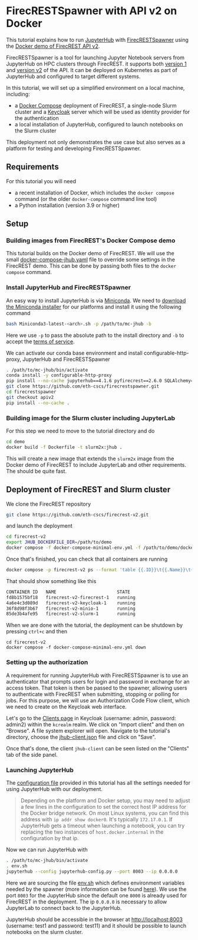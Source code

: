 # FirecRESTSpawner with API v2 on Docker


This tutorial explains how to run [JupyterHub](https://jupyterhub.readthedocs.io/en/stable/) with [FirecRESTSpawner](https://github.com/eth-cscs/firecrestspawner) using the [Docker demo of FirecREST API v2](https://github.com/eth-cscs/firecrest-v2).

FirecRESTSpawner is a tool for launching Jupyter Notebook servers from JupyterHub on HPC clusters through FirecREST. it supports both [version 1](https://firecrest.readthedocs.io/en/stable/) and [version v2](https://github.com/eth-cscs/firecrest-v2) of the API.
It can be deployed on Kubernetes as part of JupyterHub and configured to target different systems.

In this tutorial, we will set up a simplified environment on a local machine, including:

- a [Docker Compose](https://docs.docker.com/compose) deployment of FirecREST, a single-node Slurm cluster and a [Keycloak](https://www.keycloak.org) server which will be used as identity provider for the authentication
- a local installation of JupyterHub, configured to launch notebooks on the Slurm cluster

This deployment not only demonstrates the use case but also serves as a platform for testing and developing FirecRESTSpawner.


## Requirements

For this tutorial you will need

 * a recent installation of Docker, which includes the `docker compose` command (or the older `docker-compose` command line tool)
 * a Python installation (version 3.9 or higher)


## Setup


### Building images from FirecREST's Docker Compose demo

This tutorial builds on the Docker demo of FirecREST.
We will use the small [docker-compose-jhub.yaml](docker-compose-jhub.yaml) file to override some settings in the FirecREST demo.
This can be done by passing both files to the `docker compose` command.


### Install JupyterHub and FirecRESTSpawner

An easy way to install JupyterHub is via [Miniconda](https://docs.anaconda.com/miniconda/install/).
We need to [download the Miniconda installer](https://docs.anaconda.com/miniconda/install/) for our platforms and install it using the following command

```bash
bash Miniconda3-latest-<arch>.sh -p /path/to/mc-jhub -b
```

Here we use `-p` to pass the absolute path to the install directory and `-b` to accept the [terms of service](https://legal.anaconda.com/policies/en/).

We can activate our conda base environment and install configurable-http-proxy, JupyterHub and FirecRESTSpawner

```bash
. /path/to/mc-jhub/bin/activate
conda install -y configurable-http-proxy
pip install --no-cache jupyterhub==4.1.6 pyfirecrest==2.6.0 SQLAlchemy==1.4.52 oauthenticator==16.3.1 python-hostlist==1.23.0
git clone https://github.com/eth-cscs/firecrestspawner.git
cd firecrestspawner
git checkout apiv2
pip install --no-cache .
```

### Building image for the Slurm cluster including JupyterLab

For this step we need to move to the tutorial directory and do

```bash
cd demo
docker build -f Dockerfile -t slurm2x:jhub .
```

This will create a new image that extends the `slurm2x` image from the Docker demo of FirecREST to include JupyterLab and other requirements.
The should be quite fast.


## Deployment of FirecREST and Slurm cluster

We clone the FirecREST repository

```bash
git clone https://github.com/eth-cscs/firecrest-v2.git
```

and launch the deployment

```bash
cd firecrest-v2
export JHUB_DOCKERFILE_DIR=/path/to/demo
docker compose -f docker-compose-minimal-env.yml -f /path/to/demo/docker-compose-jhub.yaml up
```

Once that's finished, you can check that all containers are running

```bash
docker compose -p firecrest-v2 ps --format 'table {{.ID}}\t{{.Name}}\t{{.State}}'
```

That should show something like this

```bash
CONTAINER ID   NAME                       STATE
fd8b1575bf18   firecrest-v2-firecrest-1   running
4a6e4c3d089d   firecrest-v2-keycloak-1    running
36f8d98f3b67   firecrest-v2-minio-1       running
85de3b4afe95   firecrest-v2-slurm-1       running
```

When we are done with the tutorial, the deployment can be shutdown by pressing `ctrl+c` and then

```
cd firecrest-v2
docker compose -f docker-compose-minimal-env.yml down
```

### Setting up the authorization

A requirement for running JupyterHub with FirecRESTSpawner is to use an authenticator that prompts users for login and password in exchange for an access token.
That token is then be passed to the spawner, allowing users to authenticate with FirecREST when submitting, stopping or polling for jobs.
For this purpose, we will use an Authorization Code Flow client, which we need to create on the Keycloak web interface.

Let's go to the [Clients page](http://localhost:8080/auth/admin/master/console/#/master/clients) in Keycloak (username: admin, password: admin2) within the `kcrealm` realm.
We click on "Import client" and then on "Browse".
A file system explorer will open.
Navigate to the tutorial's directory, choose the [jhub-client.json](jhub-client.json) file and click on "Save".

Once that's done, the client `jhub-client` can be seen listed on the "Clients" tab of the side panel.


### Launching JupyterHub

The [configuration file](jupyterhub-config.py) provided in this tutorial has all the settings needed for using JupyterHub with our deployment.

> Depending on the platform and Docker setup, you may need to adjust a few lines in the configuration to set the correct host IP address for the Docker bridge network.
> On most Linux systems, you can find this address with `ip addr show docker0`.
> It's typically `172.17.0.1`.
> If JupyterHub gets a timeout when launching a notebook, you can try replacing the two instances of `host.docker.internal` in the configuration by that ip.

Now we can run JupyterHub with

```bash
. /path/to/mc-jhub/bin/activate
. env.sh 
jupyterhub --config jupyterhub-config.py --port 8003 --ip 0.0.0.0
```
Here we are sourcing the file [env.sh](env.sh) which defines environment variables needed by the spawner (more information can be found [here](https://firecrestspawner.readthedocs.io/en/latest/authentication.html)).
We use the port `8003` for the JupyterHub since the default one `8000` is already used for FirecREST in the deployment.
The ip `0.0.0.0` is necessary to allow JupyterLab to connect back to the JupyterHub.

JupyterHub should be accessible in the browser at [http://localhost:8003](http://localhost:8003/) (username: test1 and password: test11) and it should be possible to launch notebooks on the slurm cluster.
